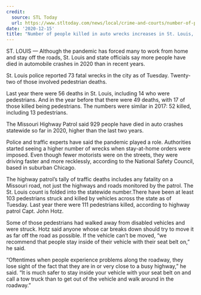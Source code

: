 ```yaml
---
credit:
  source: STL Today
  url: https://www.stltoday.com/news/local/crime-and-courts/number-of-people-killed-in-auto-wrecks-increases-in-st-louis-across-state/article_8b591112-1ff9-5965-b37a-bab0eedf2587.html
date: '2020-12-15'
title: "Number of people killed in auto wrecks increases in St. Louis, across state"
---
```

ST. LOUIS — Although the pandemic has forced many to work from home and stay off the roads, St. Louis and state officials say more people have died in automobile crashes in 2020 than in recent years.

St. Louis police reported 73 fatal wrecks in the city as of Tuesday. Twenty-two of those involved pedestrian deaths.

Last year there were 56 deaths in St. Louis, including 14 who were pedestrians. And in the year before that there were 49 deaths, with 17 of those killed being pedestrians. The numbers were similar in 2017: 52 killed, including 13 pedestrians.

The Missouri Highway Patrol said 929 people have died in auto crashes statewide so far in 2020, higher than the last two years.

Police and traffic experts have said the pandemic played a role. Authorities started seeing a higher number of wrecks when stay-at-home orders were imposed. Even though fewer motorists were on the streets, they were driving faster and more recklessly, according to the National Safety Council, based in suburban Chicago.

The highway patrol’s tally of traffic deaths includes any fatality on a Missouri road, not just the highways and roads monitored by the patrol. The St. Louis count is folded into the statewide number.There have been at least 103 pedestrians struck and killed by vehicles across the state as of Tuesday. Last year there were 111 pedestrians killed, according to highway patrol Capt. John Hotz.

Some of those pedestrians had walked away from disabled vehicles and were struck. Hotz said anyone whose car breaks down should try to move it as far off the road as possible. If the vehicle can’t be moved, “we recommend that people stay inside of their vehicle with their seat belt on,” he said.

“Oftentimes when people experience problems along the roadway, they lose sight of the fact that they are in or very close to a busy highway,” he said. “It is much safer to stay inside your vehicle with your seat belt on and call a tow truck than to get out of the vehicle and walk around in the roadway.”
